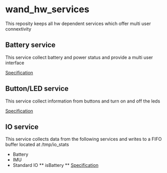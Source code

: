 # wand_hw_services
This reposity keeps all hw dependent services which offer multi user connextivity

## Battery service

This service collect battery and power status and provide a multi user interface

[Specification](SPEC_battery.md)

## Button/LED service

This service collect information from buttons and turn on and off the leds

[Specification](SPEC_button.md)

## IO service

This service collects data from the following services and writes to a FIFO buffer located at /tmp/io_stats
* Battery
* IMU
* Standard IO
** isBattery
** 
[Specification](SPEC_io.md)
